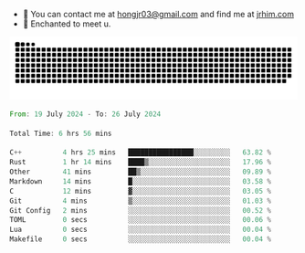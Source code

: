 - 📧 You can contact me at hongjr03@gmail.com and find me at [jrhim.com](https://jrhim.com/)
- 💜 Enchanted to meet u.

![snake_animation](https://raw.githubusercontent.com/hongjr03/hongjr03/output/github-contribution-grid-snake.svg)

<!--START_SECTION:waka-->

```rust
From: 19 July 2024 - To: 26 July 2024

Total Time: 6 hrs 56 mins

C++          4 hrs 25 mins   ████████████████░░░░░░░░░   63.82 %
Rust         1 hr 14 mins    ████▒░░░░░░░░░░░░░░░░░░░░   17.96 %
Other        41 mins         ██▒░░░░░░░░░░░░░░░░░░░░░░   09.89 %
Markdown     14 mins         █░░░░░░░░░░░░░░░░░░░░░░░░   03.58 %
C            12 mins         ▓░░░░░░░░░░░░░░░░░░░░░░░░   03.05 %
Git          4 mins          ▒░░░░░░░░░░░░░░░░░░░░░░░░   01.03 %
Git Config   2 mins          ░░░░░░░░░░░░░░░░░░░░░░░░░   00.52 %
TOML         0 secs          ░░░░░░░░░░░░░░░░░░░░░░░░░   00.06 %
Lua          0 secs          ░░░░░░░░░░░░░░░░░░░░░░░░░   00.04 %
Makefile     0 secs          ░░░░░░░░░░░░░░░░░░░░░░░░░   00.04 %
```

<!--END_SECTION:waka-->
